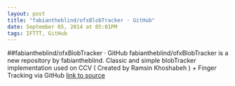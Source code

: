 ```yaml
---
layout: post
title: "fabiantheblind/ofxBlobTracker · GitHub"
date: September 05, 2014 at 05:01PM
tags: IFTTT, GitHub
---
```

##fabiantheblind/ofxBlobTracker · GitHub
fabiantheblind/ofxBlobTracker is a new repository by fabiantheblind. Classic and simple blobTracker implementation used on CCV ( Created by Ramsin Khoshabeh ) + Finger Tracking via GitHub
[link to source](http://ift.tt/1Cy93eI) 
